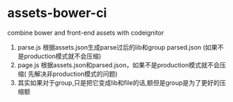 assets-bower-ci
===============

combine bower and front-end assets with codeignitor

1. parse.js 根据assets.json生成parse过后的lib和group parsed.json (如果不是production模式就不会压缩)
2. page.js 根据assets.json和parsed.json，如果不是production模式就不会压缩( 先解决非production模式的问题)
3. 其实如果对于group,只是把它变成lib和file的话,额但是group是为了更好的压缩额
